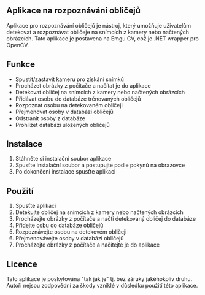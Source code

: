 ## Aplikace na rozpoznávání obličejů

Aplikace pro rozpoznávání obličejů je nástroj, který umožňuje uživatelům detekovat a rozpoznávat obličeje na snímcích z kamery nebo načtených obrázcích. Tato aplikace je postavena na Emgu CV, což je .NET wrapper pro OpenCV.

## Funkce

- Spustit/zastavit kameru pro získání snímků
- Procházet obrázky z počítače a načítat je do aplikace
- Detekovat obličej na snímcích z kamery nebo načtených obrázcích
- Přidávat osobu do databáze trénovaných obličejů
- Rozpoznat osobu na detekovaném obličeji
- Přejmenovat osoby v databázi obličejů
- Odstranit osoby z databáze
- Prohlížet databázi uložených obličejů

## Instalace

1. Stáhněte si instalační soubor aplikace
2. Spusťte instalační soubor a postupujte podle pokynů na obrazovce
3. Po dokončení instalace spusťte aplikaci

## Použití

1. Spusťte aplikaci
2. Detekujte obličej na snímcích z kamery nebo načtených obrázcích
3. Procházejte obrázky z počítače a načti detekovaný obličej do databáze
4. Přidejte osbu do databáze obličejů
5. Rozpoznávejte osobu na detekovém obličeji
6. Přejmenovávejte osoby v databázi obličejů
7. Procházejte obrázky z počítače a načítejte je do aplikace

## Licence

Tato aplikace je poskytována "tak jak je" tj. bez záruky jakéhokoliv druhu. Autoři nejsou zodpovědní za škody vzniklé v důsledku použití této aplikace. 
